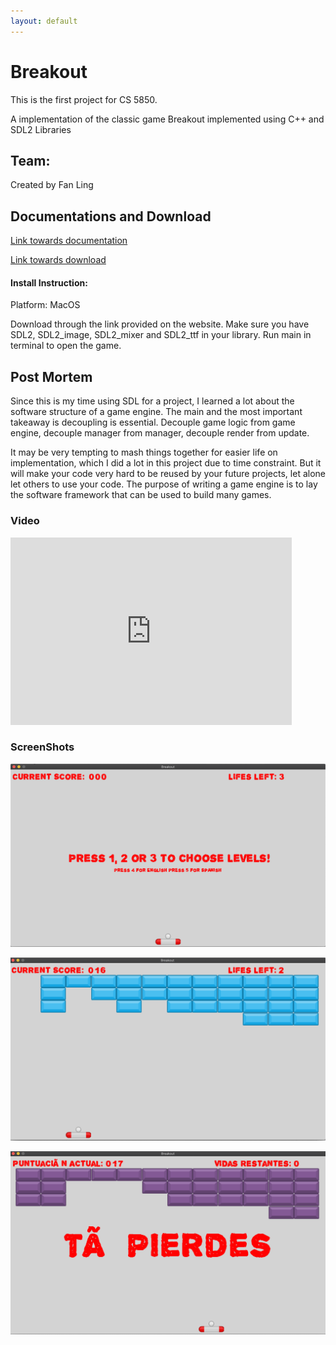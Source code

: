 ```yaml
---
layout: default
---
```


# Breakout

This is the first project for CS 5850.

A implementation of the classic game Breakout implemented using C++ and SDL2 Libraries

## Team:
Created by Fan Ling

## Documentations and Download
[Link towards documentation](https://flynn2016.github.io/breakout_doc)

[Link towards download](https://troyprag816gmailcom.itch.io/sdl-breakout)

#### Install Instruction:
Platform: MacOS

Download through the link provided on the website. Make sure you have SDL2, SDL2_image, SDL2_mixer and  SDL2_ttf in your library. Run main in terminal to open the game.

## Post Mortem 
Since this is my time using SDL for a project, I learned a lot about 
the software structure of a game engine. The main and the most important 
takeaway is decoupling is essential. Decouple game logic from game engine, 
decouple manager from manager, decouple render from update. 

It may be very tempting to mash things together for easier life on implementation,
which I did a lot in this project due to time constraint. But it will make 
your code very hard to be reused by your future projects, let alone let others 
to use your code. The purpose of writing a game engine is to lay the software 
framework that can be used to build many games.

### Video
<iframe width="450" height="300" src="https://www.youtube.com/embed/_w32w-XguGk" frameborder="0" allow="accelerometer; autoplay; encrypted-media; gyroscope; picture-in-picture" allowfullscreen></iframe>


### ScreenShots

![ScreenShot_1](./Image/1.png)

![ScreenShot_2](./Image/2.png)

![ScreenShot_3](./Image/3.png)



